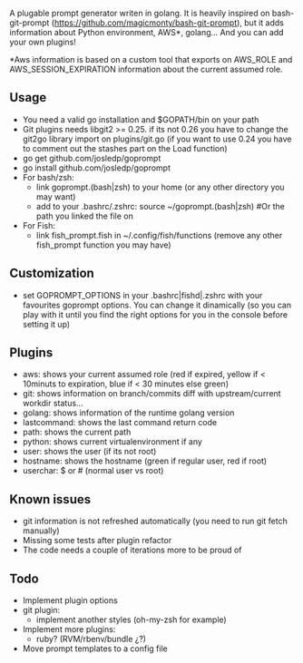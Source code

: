 A plugable prompt generator writen in golang. It is heavily inspired on bash-git-prompt
(https://github.com/magicmonty/bash-git-prompt), but it adds information about
Python environment, AWS*, golang... And you can add your own plugins!

*Aws information is based on a custom tool that exports on AWS_ROLE and
AWS_SESSION_EXPIRATION information about the current assumed role.

## Usage
* You need a valid go installation and $GOPATH/bin on your path
* Git plugins needs libgit2 >= 0.25. if its not 0.26 you have to change the git2go
 library import on plugins/git.go (if you want to use 0.24 you have to comment
 out the stashes part on the Load function)
* go get github.com/josledp/goprompt
* go install github.com/josledp/goprompt
* For bash/zsh:
  * link goprompt.(bash|zsh) to your home (or any other directory you may want)
  * add to your .bashrc/.zshrc:
    source ~/goprompt.(bash|zsh) #Or the path you linked the file on
* For Fish:
  * link fish_prompt.fish in ~/.config/fish/functions (remove any other fish_prompt
    function you may have)

## Customization
* set GOPROMPT_OPTIONS in your .bashrc|fishd|.zshrc with your favourites goprompt options.
  You can change it dinamically (so you can play with it until you find the
  right options for you in the console before setting it up)

## Plugins
* aws: shows your current assumed role (red if expired, yellow if < 10minuts to
  expiration, blue if < 30 minutes else green)
* git: shows information on branch/commits diff with upstream/current workdir
  status...
* golang: shows information of the runtime golang version
* lastcommand: shows the last command return code
* path: shows the current path
* python: shows current virtualenvironment if any
* user: shows the user (if its not root)
* hostname: shows the hostname (green if regular user, red if root)
* userchar: $ or # (normal user vs root)

## Known issues
* git information is not refreshed automatically (you need to run git fetch manually)
* Missing some tests after plugin refactor
* The code needs a couple of iterations more to be proud of

## Todo
* Implement plugin options
* git plugin:
  * implement another styles (oh-my-zsh for example)
* Implement more plugins:
  * ruby? (RVM/rbenv/bundle ¿?)
* Move prompt templates to a config file
